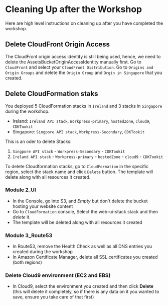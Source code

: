 # Cleaning Up after the Workshop

Here are high level instructions on cleaning up after you have completed the
workshop.

## Delete CloudFront Origin Access
The CloudFront origin access identity is still being used, hence, we need to delete the AssetsBucketOriginAccessIdentity manually first.
Go to `CloudFront` and select your `CloudFront Distribution`. Go to `Origins and Origin Groups` and delete the `Origin Group` and `Orgin in Singapore` that you created.

## Delete CloudFormation staks

You deployed 5 CloudFormation stacks in `Ireland` and 3 stacks in `Singapore` during the workshop.

* Ireland: `Ireland API stack`, `Workpress-primary`, `hostedZone`, `cloud9`, `CDKTookit`
* Singapore: `Singpore API stack`, `Workpress-Secondary`, `CDKTookit`

This is an oder to delete Stacks:
1. `Singpore API stack` - `Workpress-Secondary` - `CDKTookit`
2. `Ireland API stack` - `Workpress-primary` - `hostedZone` - `cloud9` - `CDKTookit`

To delete Cloudformation stacks, go to `CloudFormation` in the specific region, select the stack name and click `Delete` button. The template will delete along with all resources it created. 

### Module 2_UI

- In the Console, go into S3, and *Empty* but don't delete the bucket hosting
  your website content
- Go to `CloudFormation` console, Select the web-ui-stack stack and then *delete* it.
- The template will be deleted along with all resources it created

### Module 3_Route53

- In Route53, remove the Health Check as well as all DNS entries you created
  during the workshop
- In Amazon Certificate Manager, delete all SSL certificates you created (both regions)


### Delete Cloud9 environment (EC2 and EBS)

- In Cloud9, select the environment you created and then click **Delete** (this will delete
  it completely, so if there is any data on it you wanted to save, ensure you take
  care of that first)
